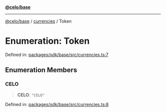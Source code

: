 [**@celo/base**](../../README.md)

***

[@celo/base](../../README.md) / [currencies](../README.md) / Token

# Enumeration: Token

Defined in: [packages/sdk/base/src/currencies.ts:7](https://github.com/celo-org/developer-tooling/blob/master/packages/sdk/base/src/currencies.ts#L7)

## Enumeration Members

### CELO

> **CELO**: `"CELO"`

Defined in: [packages/sdk/base/src/currencies.ts:8](https://github.com/celo-org/developer-tooling/blob/master/packages/sdk/base/src/currencies.ts#L8)
